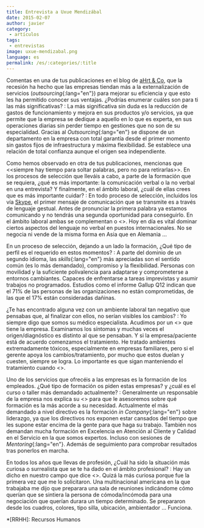 ```yaml
---
title: Entrevista a Uxue Mendizábal
date: 2015-02-07
author: javier
category:
 - artículos
tags:
 - entrevistas
image: uxue-mendizabal.png
language: es
permalink: /es/:categories/:title
---
```


Comentas en una de tus publicaciones en el blog de [aHrt &amp; Co](http://www.ahrt.eu/blog), que la recesión ha hecho que las empresas tiendan más a la externalización de servicios (*outsourcing*{:lang="en"}) para mejorar su eficiencia y que esto les ha permitido conocer sus ventajas. ¿Podrías enumerar cuáles son para ti las más significativas?
: La más significativa sin duda es la reducción de gastos de funcionamiento y mejora en sus productos y/o servicios, ya que permite que la empresa se dedique a aquello en lo que es experta, en sus operaciones diarias sin perder tiempo en gestiones que no son de su especialidad. Gracias al *Outsourcing*{:lang="en"} se dispone de un departamento en la empresa con total garantía desde el primer momento sin gastos fijos de infraestructura y máxima flexibilidad. Se establece una relación de total confianza aunque el origen sea independiente.

Como hemos observado en otra de tus publicaciones, mencionas que <<siempre hay tiempo para soltar palabras, pero no para retirarlas>>. En los procesos de selección que lleváis a cabo, a parte de la formación que se requiera, ¿qué es más importante: la comunicación verbal o la no verbal en una entrevista? Y finalmente, en el ámbito laboral, ¿cuál de ellas crees que es más importante cuidar?
: En todo proceso de selección, incluidos los vía [Skype](http://www.skype.com/es/), el primer mensaje de comunicación que se transmite es a través de lenguaje gestual. Antes de pronunciar la primera palabra ya estamos comunicando y no tendrás una segunda oportunidad para conseguirlo.
  En el ámbito laboral ambas se complementan o <<se contradicen>>. Hoy en día es vital dominar ciertos aspectos del lenguaje no verbal en puestos internacionales. No se negocia ni vende de la misma forma en Asia que en Alemania ...

En un proceso de selección, dejando a un lado la formación, ¿Qué tipo de perfil es el requerido en estos momentos?
: A parte del dominio de un segundo idioma, las *skills*{:lang="en"} más apreciadas son el sentido común (es lo más demandado), compromiso y la flexibilidad. Personas con movilidad y la suficiente polivalencia para adaptarse y comprometerse a entornos cambiantes. Capaces de enfrentarse a tareas imprevistas y asumir trabajos no programados. Estudios como el informe Gallup Q12 indican que el 71% de las personas de las organizaciones no están comprometidas, de las que el 17% están consideradas dañinas.

¿Te has encontrado alguna vez con un ambiente laboral tan negativo que pensabas que, al finalizar con ellos, no serían visibles los cambios?
: Yo siempre digo que somos su médico especialista. Acudimos por un <<dolor>> que tiene la empresa. Examinamos los síntomas y muchas veces el origen/diagnóstico es distinto al que se pensaban. Y si la empresa/paciente está de acuerdo comenzamos el tratamiento. He tratado ambientes extremadamente tóxicos, especialmente en empresas familiares, pero si el gerente apoya los cambios/tratamiento, por mucho que estos duelan y cuesten, siempre se logra. Lo importante es que sigan manteniendo el tratamiento cuando <<les das el alta>>.

Uno de los servicios que ofrecéis a las empresas es la formación de los empleados. ¿Qué tipo de formación os piden estas empresas? y ¿cuál es el curso o taller más demandado actualmente?
: Generalmente un responsable de la empresa nos explica su <<problema>> para que le asesoremos sobre qué formación es la más acorde a su necesidad.
  Actualmente el más demandado a nivel directivo es la formación *in Company*{:lang="en"} sobre liderazgo, ya que los directivos nos exponen estar cansados del tiempo que les supone estar encima de la gente para que haga su trabajo. También nos demandan mucha formación en Excelencia en Atención al Cliente y Calidad en el Servicio en la que somos expertos. Incluso con sesiones de *Mentoring*{:lang="en"}. Además de seguimiento para comprobar resultados tras ponerlos en marcha.

En todos los años que llevas de profesión, ¿Cuál ha sido la situación más curiosa o surrealista que se te ha dado en el ámbito profesional?
: Hay un dicho en nuestro campo que dice <<Lo he visto todo. Trabajo en RRHH>>. Quizá la más curiosa porque fue la primera vez que me lo solicitaron. Una multinacional americana en la que trabajaba me dijo que preparara una sala de reuniones indicándome cómo querían que se sintiera la persona de cómoda/incómoda para una negociación que querían durara un tiempo determinado. Se prepararon desde los cuadros, colores, tipo silla, ubicación, ambientador ... Funciona.

*[RRHH]: Recursos Humanos
